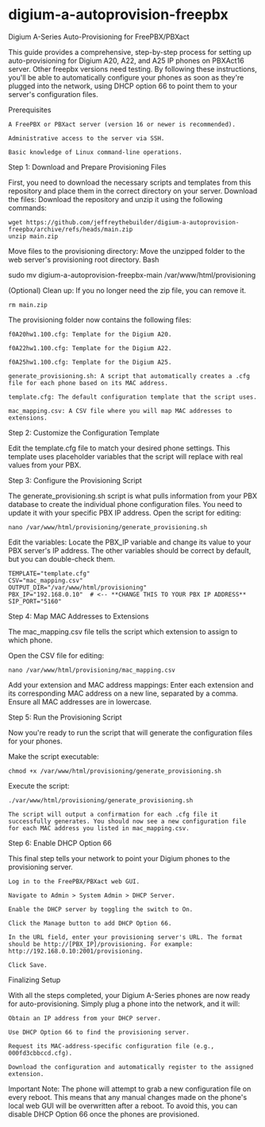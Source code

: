 # digium-a-autoprovision-freepbx
Digium A-Series Auto-Provisioning for FreePBX/PBXact

This guide provides a comprehensive, step-by-step process for setting up auto-provisioning for Digium A20, A22, and A25 IP phones on PBXAct16 server. Other freepbx versions need testing. By following these instructions, you'll be able to automatically configure your phones as soon as they're plugged into the network, using DHCP option 66 to point them to your server's configuration files.

Prerequisites

    A FreePBX or PBXact server (version 16 or newer is recommended).

    Administrative access to the server via SSH.

    Basic knowledge of Linux command-line operations.

Step 1: Download and Prepare Provisioning Files

First, you need to download the necessary scripts and templates from this repository and place them in the correct directory on your server.
Download the files:
Download the repository and unzip it using the following commands:
    
    wget https://github.com/jeffreythebuilder/digium-a-autoprovision-freepbx/archive/refs/heads/main.zip
    unzip main.zip

Move files to the provisioning directory:
Move the unzipped folder to the web server's provisioning root directory.
Bash

sudo mv digium-a-autoprovision-freepbx-main /var/www/html/provisioning

(Optional) Clean up:
If you no longer need the zip file, you can remove it.

    rm main.zip

The provisioning folder now contains the following files:

    f0A20hw1.100.cfg: Template for the Digium A20.

    f0A22hw1.100.cfg: Template for the Digium A22.

    f0A25hw1.100.cfg: Template for the Digium A25.

    generate_provisioning.sh: A script that automatically creates a .cfg file for each phone based on its MAC address.

    template.cfg: The default configuration template that the script uses.

    mac_mapping.csv: A CSV file where you will map MAC addresses to extensions.

Step 2: Customize the Configuration Template

Edit the template.cfg file to match your desired phone settings. This template uses placeholder variables that the script will replace with real values from your PBX.

Step 3: Configure the Provisioning Script

The generate_provisioning.sh script is what pulls information from your PBX database to create the individual phone configuration files. You need to update it with your specific PBX IP address.
Open the script for editing:

    nano /var/www/html/provisioning/generate_provisioning.sh

Edit the variables:
Locate the PBX_IP variable and change its value to your PBX server's IP address. The other variables should be correct by default, but you can double-check them.

    TEMPLATE="template.cfg"
    CSV="mac_mapping.csv"
    OUTPUT_DIR="/var/www/html/provisioning"
    PBX_IP="192.168.0.10"  # <-- **CHANGE THIS TO YOUR PBX IP ADDRESS**
    SIP_PORT="5160"

Step 4: Map MAC Addresses to Extensions

The mac_mapping.csv file tells the script which extension to assign to which phone.

Open the CSV file for editing:
    
    nano /var/www/html/provisioning/mac_mapping.csv

Add your extension and MAC address mappings:
Enter each extension and its corresponding MAC address on a new line, separated by a comma. Ensure all MAC addresses are in lowercase.

Step 5: Run the Provisioning Script

Now you're ready to run the script that will generate the configuration files for your phones.

Make the script executable:

    chmod +x /var/www/html/provisioning/generate_provisioning.sh

Execute the script:

    ./var/www/html/provisioning/generate_provisioning.sh

    The script will output a confirmation for each .cfg file it successfully generates. You should now see a new configuration file for each MAC address you listed in mac_mapping.csv.

Step 6: Enable DHCP Option 66

This final step tells your network to point your Digium phones to the provisioning server.

    Log in to the FreePBX/PBXact web GUI.

    Navigate to Admin > System Admin > DHCP Server.

    Enable the DHCP server by toggling the switch to On.

    Click the Manage button to add DHCP Option 66.

    In the URL field, enter your provisioning server's URL. The format should be http://[PBX_IP]/provisioning. For example: http://192.168.0.10:2001/provisioning.

    Click Save.

Finalizing Setup

With all the steps completed, your Digium A-Series phones are now ready for auto-provisioning. Simply plug a phone into the network, and it will:

    Obtain an IP address from your DHCP server.

    Use DHCP Option 66 to find the provisioning server.

    Request its MAC-address-specific configuration file (e.g., 000fd3cbbccd.cfg).

    Download the configuration and automatically register to the assigned extension.

Important Note: The phone will attempt to grab a new configuration file on every reboot. This means that any manual changes made on the phone's local web GUI will be overwritten after a reboot. To avoid this, you can disable DHCP Option 66 once the phones are provisioned.
